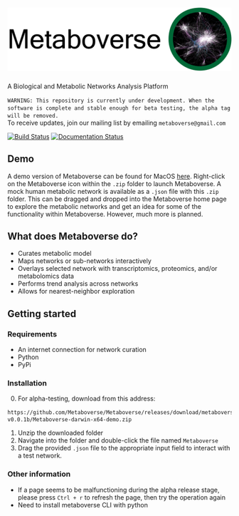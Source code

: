 # ![Metaboverse](https://raw.githubusercontent.com/Metaboverse/Metaboverse/master/docs/content/images/metaboverse_banner.png)

A Biological and Metabolic Networks Analysis Platform

`WARNING: This repository is currently under development. When the software is complete and stable enough for beta testing, the alpha tag will be removed.`   
To receive updates, join our mailing list by emailing `metaboverse@gmail.com`

[![Build Status](https://travis-ci.org/Metaboverse/Metaboverse.svg?branch=master)](https://travis-ci.org/Metaboverse/Metaboverse)
[![Documentation Status](https://readthedocs.org/projects/metaboverse/badge/?version=latest)](https://metaboverse.readthedocs.io/en/latest/?badge=latest)

## Demo
A demo version of Metaboverse can be found for MacOS [here](https://github.com/Metaboverse/Metaboverse/releases/download/metaboverse-v0.0.1b/Metaboverse-darwin-x64-demo.zip). Right-click on the Metaboverse icon within the `.zip` folder to launch Metaboverse. A mock human metabolic network is available as a `.json` file with this `.zip` folder. This can be dragged and dropped into the Metaboverse home page to explore the metabolic networks and get an idea for some of the functionality within Metaboverse. However, much more is planned.

## What does Metaboverse do?
- Curates metabolic model
- Maps networks or sub-networks interactively
- Overlays selected network with transcriptomics, proteomics, and/or metabolomics data
- Performs trend analysis across networks
- Allows for nearest-neighbor exploration

## Getting started

### Requirements
- An internet connection for network curation
- Python
- PyPi

### Installation
0. For alpha-testing, download from this address:
```
https://github.com/Metaboverse/Metaboverse/releases/download/metaboverse-v0.0.1b/Metaboverse-darwin-x64-demo.zip
```
1. Unzip the downloaded folder
2. Navigate into the folder and double-click the file named `Metaboverse`
3. Drag the provided `.json` file to the appropriate input field to interact with a test network.

### Other information
- If a page seems to be malfunctioning during the alpha release stage, please press `Ctrl + r` to refresh the page, then try the operation again
- Need to install metaboverse CLI with python
